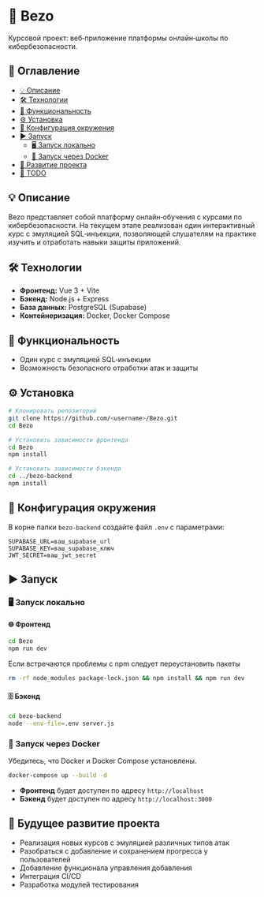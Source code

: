 # 🚀 Bezo

Курсовой проект: веб‑приложение платформы онлайн‑школы по кибербезопасности.

## 📖 Оглавление

- [💡 Описание](#описание)
- [🛠️ Технологии](#технологии)
- [🎯 Функциональность](#функциональность)
- [⚙️ Установка](#установка)
- [🔧 Конфигурация окружения](#конфигурация-окружения)
- [▶️ Запуск](#запуск)
  - [🖥️ Запуск локально](#запуск-локально)
  - [🐳 Запуск через Docker](#запуск-через-docker)
- [🌱 Развитие проекта](#развитие-проекта)
- [📌 TODO](#todo)

## 💡 Описание

Bezo представляет собой платформу онлайн‑обучения с курсами по кибербезопасности. На текущем этапе реализован один интерактивный курс с эмуляцией SQL‑инъекции, позволяющей слушателям на практике изучить и отработать навыки защиты приложений.

## 🛠️ Технологии

- **Фронтенд:** Vue 3 + Vite
- **Бэкенд:** Node.js + Express
- **База данных:** PostgreSQL (Supabase)
- **Контейнеризация:** Docker, Docker Compose

## 🎯 Функциональность

- Один курс с эмуляцией SQL‑инъекции
- Возможность безопасного отработки атак и защиты

## ⚙️ Установка

```bash
# Клонировать репозиторий
git clone https://github.com/<username>/Bezo.git
cd Bezo

# Установить зависимости фронтенда
cd Bezo
npm install

# Установить зависимости бэкенда
cd ../bezo-backend
npm install
```

## 🔧 Конфигурация окружения

В корне папки `bezo-backend` создайте файл `.env` с параметрами:

```dotenv
SUPABASE_URL=ваш_supabase_url
SUPABASE_KEY=ваш_supabase_ключ
JWT_SECRET=ваш_jwt_secret
```

## ▶️ Запуск

### 🖥️ Запуск локально

#### 🌐 Фронтенд

```bash
cd Bezo
npm run dev
```
Если встречаются проблемы с npm следует переустановить пакеты
```sh
rm -rf node_modules package-lock.json && npm install && npm run dev
```

#### 🗄️ Бэкенд

```bash
cd bezo-backend
node --env-file=.env server.js
```

### 🐳 Запуск через Docker

Убедитесь, что Docker и Docker Compose установлены.

```bash
docker-compose up --build -d
```

- **Фронтенд** будет доступен по адресу `http://localhost`
- **Бэкенд** будет доступен по адресу `http://localhost:3000`

## 🌱 Будущее развитие проекта

- Реализация новых курсов с эмуляцией различных типов атак
- Разобраться с добавление и сохранением прогресса у пользователей
- Добавление функционала управления добавления
- Интеграция CI/CD
- Разработка модулей тестирования

